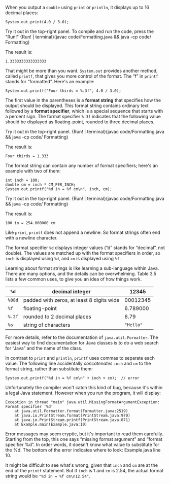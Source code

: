 When you output a `double` using `print` or `println`, it displays up to 16 decimal places:

```code
System.out.print(4.0 / 3.0);
```

Try it out in the top-right panel.
To compile and run the code, press the "Run!"
{Run! | terminal}(javac code/Formatting.java && java -cp code/ Formatting)


The result is:

```code
1.3333333333333333
```


That might be more than you want.
`System.out` provides another method, called `printf`, that gives you more control of the format.
The “f” in `printf` stands for “formatted”.
Here's an example:

```code
System.out.printf("Four thirds = %.3f", 4.0 / 3.0);
```


The first value in the parentheses is a **format string** that specifies how the output should be displayed.
This format string contains ordinary text followed by a **format specifier**, which is a special sequence that starts with a percent sign.
The format specifier `%.3f` indicates that the following value should be displayed as floating-point, rounded to three decimal places.

Try it out in the top-right panel.
{Run! | terminal}(javac code/Formatting.java && java -cp code/ Formatting)

The result is:

```code
Four thirds = 1.333
```

The format string can contain any number of format specifiers; here's an example with two of them:

```code
int inch = 100;
double cm = inch * CM_PER_INCH;
System.out.printf("%d in = %f cm\n", inch, cm);
```


Try it out in the top-right panel.
{Run! | terminal}(javac code/Formatting.java && java -cp code/ Formatting)

The result is:

```code
100 in = 254.000000 cm
```

Like `print`, `printf` does not append a newline.
So format strings often end with a newline character.

The format specifier `%d` displays integer values (“d” stands for “decimal”, not double).
The values are matched up with the format specifiers in order, so `inch` is displayed using `%d`, and `cm` is displayed using `%f`.

Learning about format strings is like learning a sub-language within Java.
There are many options, and the details can be overwhelming.
Table 3.5 lists a few common uses, to give you an idea of how things work.

|`%d`|decimal integer|12345 |
|-|-|-|
|`%08d`|padded with zeros, at least 8 digits wide|00012345 |
|`%f`|floating-point|6.789000 |
|`%.2f`|rounded to 2 decimal places|6.79 |
|`%s`|string of characters|`"Hello"` |


For more details, refer to the documentation of `java.util.Formatter`.
The easiest way to find documentation for Java classes is to do a web search for “Java” and the name of the class.

In contrast to `print` and `println`, `printf` uses commas to separate each value.
The following line accidentally *concatenates* `inch` and `cm` to the format string, rather than substitute them:

```code
System.out.printf("%d in = %f cm\n" + inch + cm);  // error
```

Unfortunately the compiler won't catch this kind of bug, because it's within a legal Java statement.
However when you run the program, it will display:



```code
Exception in thread "main" java.util.MissingFormatArgumentException:
Format specifier '%d'
    at java.util.Formatter.format(Formatter.java:2519)
    at java.io.PrintStream.format(PrintStream.java:970)
    at java.io.PrintStream.printf(PrintStream.java:871)
    at Example.main(Example.java:10)
```


Error messages may seem cryptic, but it's important to read them carefully.
Starting from the top, this one says “missing format argument” and “format specifier %d”.
In order words, it doesn't know what value to substitute for the %d.
The bottom of the error indicates where to look: Example.java line 10.

It might be difficult to see what's wrong, given that `inch` and `cm` are at the end of the `printf` statement.
But if `inch` is 1 and `cm` is 2.54, the actual format string would be `"%d in = %f cm\n12.54"`.